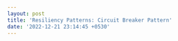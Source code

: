```yaml
---
layout: post
title: 'Resiliency Patterns: Circuit Breaker Pattern'
date: '2022-12-21 23:14:45 +0530'
---
```

